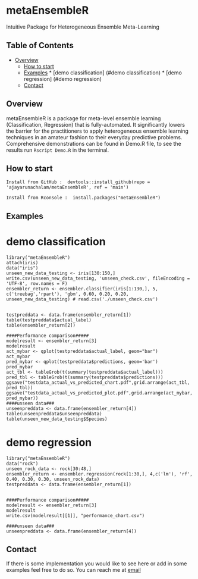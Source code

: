 # metaEnsembleR
Intuitive Package for Heterogeneous Ensemble Meta-Learning

## Table of Contents
- [Overview](#description)
  * [How to start](#installation)
  * [Examples](#examples)
  		* [demo classification] (#demo classification)
  		* [demo regression] (#demo regression)
  * [Contact](#contact)

## Overview
metaEnsembleR is a package for meta-level ensemble learning (Classification, Regression) that is fully-automated.
It significantly lowers the barrier for the practitioners to apply heterogeneous ensemble learning techniques in an amateur fashion to their everyday predictive problems. Comprehensive demonstrations can be found in Demo.R file, to see the results run ``` Rscript Demo.R ``` in the terminal.

## How to start
```
Install from GitHub :  devtools::install_github(repo = 'ajayarunachalam/metaEnsembleR', ref = 'main')
```

```
Install from Rconsole :  install.packages("metaEnsembleR")
```

## Examples

# demo classification
```
library("metaEnsembleR")
attach(iris)
data("iris")
unseen_new_data_testing <- iris[130:150,]
write.csv(unseen_new_data_testing, 'unseen_check.csv', fileEncoding = 'UTF-8', row.names = F)
ensembler_return <- ensembler.classifier(iris[1:130,], 5, c('treebag','rpart'), 'gbm', 0.60, 0.20, 0.20, unseen_new_data_testing) # read.csv('./unseen_check.csv') 


testpreddata <- data.frame(ensembler_return[1])
table(testpreddata$actual_label)
table(ensembler_return[2])

####Performance comparison#####
modelresult <- ensembler_return[3]
modelresult
act_mybar <- qplot(testpreddata$actual_label, geom="bar")
act_mybar
pred_mybar <- qplot(testpreddata$predictions, geom='bar')
pred_mybar
act_tbl <- tableGrob(t(summary(testpreddata$actual_label)))
pred_tbl <- tableGrob(t(summary(testpreddata$predictions)))
ggsave("testdata_actual_vs_predicted_chart.pdf",grid.arrange(act_tbl, pred_tbl))
ggsave("testdata_actual_vs_predicted_plot.pdf",grid.arrange(act_mybar, pred_mybar))
####unseen data###
unseenpreddata <- data.frame(ensembler_return[4])
table(unseenpreddata$unseenpreddata)
table(unseen_new_data_testing$Species)
```

# demo regression
```
library("metaEnsembleR")
data("rock")
unseen_rock_data <- rock[30:48,]
ensembler_return <- ensembler.regression(rock[1:30,], 4,c('lm'), 'rf', 0.40, 0.30, 0.30, unseen_rock_data)
testpreddata <- data.frame(ensembler_return[1])


####Performance comparison#####
modelresult <- ensembler_return[3]
modelresult
write.csv(modelresult[[1]], "performance_chart.csv")

####unseen data###
unseenpreddata <- data.frame(ensembler_return[4])
```


## Contact
If there is some implementation you would like to see here or add in some examples feel free to do so. You can reach me at [email](mailto:ajay.arunachalam08@gmail.com)

 
